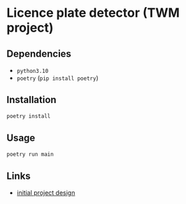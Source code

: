 # Licence plate detector (TWM project)

## Dependencies

* `python3.10`
* `poetry` (`pip install poetry`)

## Installation

```sh
poetry install
```

## Usage

```sh
poetry run main
```

## Links

* [initial project design](https://docs.google.com/document/d/1YjWZU4PXFFsZCl_nEMdrvPJGKiclur0Yz7y5v2p3vmk)
